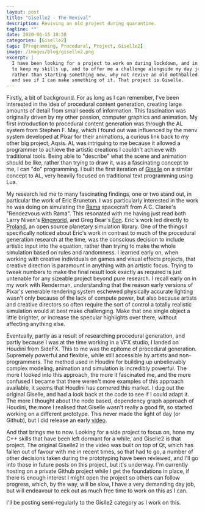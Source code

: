 ```yaml
---
layout: post
title: "Giselle2 - The Revival"
description: Reviving an old project during quarantine. 
tagline: ""
date: 2020-06-15 10:58
categories: [Giselle2]
tags: [Programming, Procedural, Project, Giselle2]
image: /images/blog/giselle2.png
excerpt: |
  I have been looking for a project to work on during lockdown, and in general,
  to keep my skills up, and to offer me a challenge alongside my day job. Decided
  rather than starting something new, why not revive an old mothballed project
  and see if I can make something of it. That project is Giselle.
---
```


Firstly, a bit of background. For as long as I can remember, I've been
interested in the idea of procedural content generation, creating large amounts
of detail from small seeds of information. This fascination was originally
driven by my other passion, computer graphics and animation. My first
introduction to procedural content generation was through the AL system from
Stephen F. May, which I found out was influenced by the menv system developed at
Pixar for their animations, a curious link back to my other big project, Aqsis.
AL was intriguing to me because it allowed a programmer to achieve the artistic
creations I couldn't achieve with traditional tools. Being able to "describe"
what the scene and animation should be like, rather than trying to draw it, was a
fascinating concept to me, I can "do" programming. I built the first iteration of
[Giselle][5] on a similar concept to AL, very heavily focused on traditional text
programming using Lua.

My research led me to many fascinating findings, one or two stand out, in
particular the work of Eric Bruneton. I was particularly interested in the work
he was doing on simulating the [Rama][1] spacecraft from A.C. Clarke's
"Rendezvous with Rama". This resonated with me having just read both Larry
Niven's [Ringworld][2], and Greg Bear's [Eon][3]. Eric's work led directly to
[Proland][4], an open source planetary simulation library. One of the things I
specifically noticed about Eric's work in contrast to much of the procedural
generation research at the time, was the conscious decision to include artistic
input into the equation, rather than trying to make the whole simulation based
on rules and randomness. I learned early on, when working with creative
individuals on games and visual effects projects, that creative direction is
paramount in anything with an artistic focus. Trying to tweak numbers to make
the final result look exactly as required is just untenable for any sizeable
project beyond pure research. I recall early on in my work with Renderman,
understanding that the reason early versions of Pixar's venerable rendering
system eschewed physically accurate lighting wasn't only because of the lack of
compute power, but also because artists and creative directors so often require
the sort of control a totally realistic simulation would at best make
challenging. Make that one single object a little brighter, or increase the
specular highlights over there, without affecting anything else. 

Eventually, partly as a result of researching procedural generation, and partly
because I was at the time working in a VFX studio, I landed on Houdini from
SideFX.  This to me was the epitome of procedural generation. Supremely
powerful and flexible, while still accessible by artists and non-programmers.
The method used in Houdini for building up unbelievably complex modeling,
animation and simulation is incredibly powerful. The more I looked into this
approach, the more it fascinated me, and the more confused I became that there
weren't more examples of this approach available, it seems that Houdini has
cornered this market. I dug out the original Giselle, and had a look back at
the code to see if I could adapt it. The more I thought about the node based,
dependency graph approach of Houdini, the more I realised that Giselle wasn't
really a good fit, so started working on a different prototype. This never made
the light of day (or Github), but I did release an early [video][6].

And that brings me to now. Looking for a side project to focus on, hone my C++
skills that have been left dormant for a while, and Giselle2 is that project.
The original Giselle2 in the video was built on top of Qt, which has fallen out
of favour with me in recent times, so that had to go, a number of other decisions
taken during the prototyping have been reviewed, and I'll go into those in future
posts on this project, but it's underway. I'm currently hosting on a private
Github project while I get the foundations in place, if there is enough interest
I might open the project so others can follow progress, which, by the way, will
be slow, I have a very demanding day job, but will endeavour to eek out as much
free time to work on this as I can.

I'll be posting semi-regularly to the Gislle2 category as I work on this.


[1]: http://ebruneton.free.fr/rama/index.html
[2]: https://en.wikipedia.org/wiki/Ringworld
[3]: https://en.wikipedia.org/wiki/Eon_(novel)
[4]: http://proland.inrialpes.fr/
[5]: https://github.com/pgregory/giselle
[6]: https://youtu.be/uFsrPEV9M5Q
